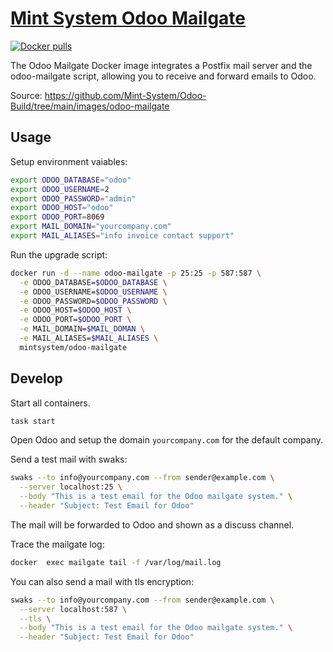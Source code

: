 [Mint System Odoo Mailgate](https://odoo.build/images/odoo-mailgate/)
===

[![Docker pulls](https://img.shields.io/docker/pulls/mintsystem/odoo-mailgate)](https://hub.docker.com/r/mintsystem/odoo-mailgate/)

The Odoo Mailgate Docker image integrates a Postfix mail server and the odoo-mailgate script, allowing you to receive and forward emails to Odoo.

Source: <https://github.com/Mint-System/Odoo-Build/tree/main/images/odoo-mailgate>

## Usage

Setup environment vaiables:

```bash
export ODOO_DATABASE="odoo"
export ODOO_USERNAME=2
export ODOO_PASSWORD="admin"
export ODOO_HOST="odoo"
export ODOO_PORT=8069
export MAIL_DOMAIN="yourcompany.com"
export MAIL_ALIASES="info invoice contact support"
```

Run the upgrade script:

```bash
docker run -d --name odoo-mailgate -p 25:25 -p 587:587 \
  -e ODOO_DATABASE=$ODOO_DATABASE \
  -e ODOO_USERNAME=$ODOO_USERNAME \
  -e ODOO_PASSWORD=$ODOO_PASSWORD \
  -e ODOO_HOST=$ODOO_HOST \
  -e ODOO_PORT=$ODOO_PORT \
  -e MAIL_DOMAIN=$MAIL_DOMAN \
  -e MAIL_ALIASES=$MAIL_ALIASES \
  mintsystem/odoo-mailgate
```

## Develop

Start all containers.

```bash
task start
```

Open Odoo and setup the domain `yourcompany.com` for the default company.

Send a test mail with swaks:

```bash
swaks --to info@yourcompany.com --from sender@example.com \
  --server localhost:25 \
  --body "This is a test email for the Odoo mailgate system." \
  --header "Subject: Test Email for Odoo"
```

The mail will be forwarded to Odoo and shown as a discuss channel.

Trace the mailgate log:

```bash
docker  exec mailgate tail -f /var/log/mail.log
```

You can also send a mail with tls encryption:


```bash
swaks --to info@yourcompany.com --from sender@example.com \
  --server localhost:587 \
  --tls \
  --body "This is a test email for the Odoo mailgate system." \
  --header "Subject: Test Email for Odoo"
```
